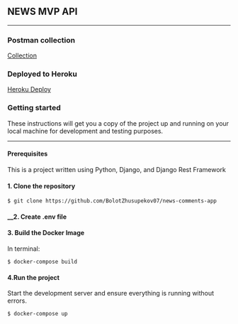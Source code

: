 ## NEWS MVP API
---
### __Postman collection__

[Collection](https://documenter.getpostman.com/view/16061399/UVkvJCnT)
### __Deployed to Heroku__

[Heroku Deploy](http://quiet-brook-63067.herokuapp.com/api/news/)

### __Getting started__

These instructions will get you a copy of the project up and running on your local
machine for development and testing purposes. 

---

#### __Prerequisites__

 This is a project written using Python, Django, and Django Rest Framework

#### __1. Clone the repository__
```
$ git clone https://github.com/BolotZhusupekov07/news-comments-app
```
#### __2. Create .env file 

#### __3. Build the Docker Image__
In terminal:

```
$ docker-compose build 
```

#### __4.Run the project__
Start the development server and ensure everything is running without errors.
```
$ docker-compose up
```

